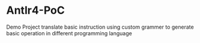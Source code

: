 # Antlr4-PoC
Demo Project translate basic instruction using custom grammer to generate basic operation in different programming language 
